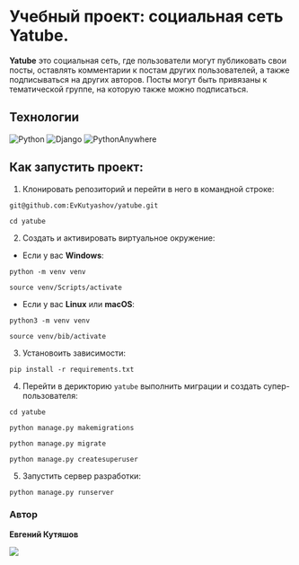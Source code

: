 # Учебный проект: социальная сеть Yatube.

__Yatube__ это социальная сеть, где пользователи могут публиковать свои посты, оставлять комментарии к постам других пользователей, а также подписываться на других авторов.
Посты могут быть привязаны к тематической группе, на которую также можно подписаться.

 ## Технологии

![Python](https://img.shields.io/badge/python-3670A0?style=for-the-badge&logo=python&logoColor=ffdd54)
![Django](https://img.shields.io/badge/django-%23092E20.svg?style=for-the-badge&logo=django&logoColor=white)
![PythonAnywhere](https://img.shields.io/badge/pythonanywhere-%232F9FD7.svg?style=for-the-badge&logo=pythonanywhere&logoColor=151515)
 
 ## Как запустить проект:

1. Клонировать репозиторий и перейти в него в командной строке:
  ```
  git@github.com:EvKutyashov/yatube.git
  ```
  ```
  cd yatube
  ```
2. Cоздать и активировать виртуальное окружение:

* Если у вас **Windows**:
```
python -m venv venv
```
```
source venv/Scripts/activate
```
* Если у вас **Linux** или **macOS**:
```
python3 -m venv venv
```
```
source venv/bib/activate
```
3. Установоить зависимости:
```
pip install -r requirements.txt
```
4. Перейти в дерикторию `yatube` выполнить миграции и создать супер-пользователя:
```
cd yatube
```
```
python manage.py makemigrations
```
```
python manage.py migrate
```
```
python manage.py createsuperuser
```
5. Запустить сервер разработки:
```
python manage.py runserver
```
### Автор
**Евгений Кутяшов**
<br>

<a href="https://t.me/e_kutyashov" target="_blank">
<img src=https://img.shields.io/badge/Telegram-2CA5E0?style=for-the-badge&logo=telegram&logoColor=white />
</a>
